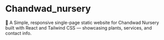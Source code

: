 # Chandwad_nursery
🌿 A Simple, responsive single-page static website for Chandwad Nursery built with React and Tailwind CSS — showcasing plants, services, and contact info.
